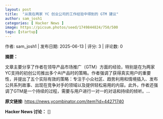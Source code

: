 ```yaml
---
layout: post
title:  "从我在两家 YC 创业公司的工作经验中得到的 GTM 建议"
author: sam_josh1
categories: [ Hacker News ]
image: https://picsum.photos/seed/1749844824/750/500
tags: [startup]
---
```


作者: sam_josh1 | 发布日期: 2025-06-13 | 评分: 3 | 评论数: 0

**摘要：**

文章主要分享了作者在领导产品市场推广（GTM）方面的经验，特别是在为两家YC支持的初创公司推出多个AI产品时的策略。作者强调了获得真实用户的重要性，并提出了五个实际有效的策略：专注于小众社区、趋势利用和情境插入、发布公共系列故事、出现在竞争对手的领域以及提供轻松易用的内容。此外，作者还强调了GTM是一个持续的过程，需要与用户进行一对一的对话和持续的倾听。...

**原文链接**: https://news.ycombinator.com/item?id=44271740

**Hacker News 讨论：**
[]

